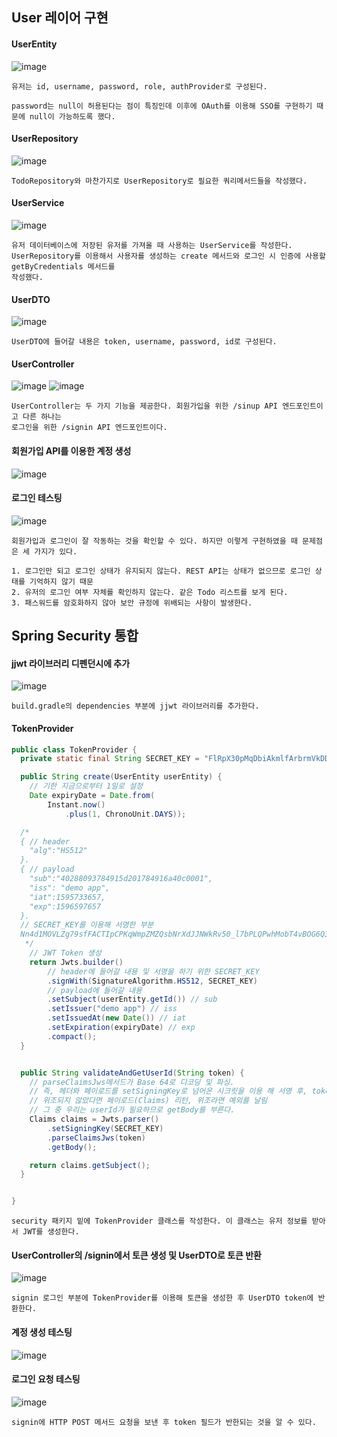 ## User 레이어 구현
#### UserEntity
![image](https://github.com/chihyeonwon/Backend_Auth/assets/58906858/c5a32add-d13e-490c-89ea-dd73b074e337)
```
유저는 id, username, password, role, authProvider로 구성된다.

password는 null이 허용된다는 점이 특징인데 이후에 OAuth를 이용해 SSO를 구현하기 때문에 null이 가능하도록 했다.
```
#### UserRepository
![image](https://github.com/chihyeonwon/Backend_Auth/assets/58906858/e1062798-6cd6-42af-89a1-656235f6f239)
```
TodoRepository와 마찬가지로 UserRepository로 필요한 쿼리메서드들을 작성했다.
```
#### UserService
![image](https://github.com/chihyeonwon/Backend_Auth/assets/58906858/a1fa7a9f-077d-456b-93ac-a5086ccfc5d4)
```
유저 데이터베이스에 저장된 유저를 가져올 때 사용하는 UserService를 작성한다.
UserRepository를 이용해서 사용자를 생성하는 create 메서드와 로그인 시 인증에 사용할 getByCredentials 메서드를
작성했다.
```
#### UserDTO
![image](https://github.com/chihyeonwon/Backend_Auth/assets/58906858/af116e11-b27c-4201-bed5-1606554a10b0)
```
UserDTO에 들어갈 내용은 token, username, password, id로 구성된다.
```
#### UserController
![image](https://github.com/chihyeonwon/Backend_Auth/assets/58906858/4a2d5185-7703-4a89-a37f-5c1173a93435)
![image](https://github.com/chihyeonwon/Backend_Auth/assets/58906858/bfd9fef5-470b-4259-bb37-f7032535f8ae)
```
UserController는 두 가지 기능을 제공한다. 회원가입을 위한 /sinup API 엔드포인트이고 다른 하나는
로그인을 위한 /signin API 엔드포인트이다.
```
#### 회원가입 API를 이용한 계정 생성
![image](https://github.com/chihyeonwon/Backend_Auth/assets/58906858/8834982c-4476-441e-9cd6-8212d3de4721)
#### 로그인 테스팅
![image](https://github.com/chihyeonwon/Backend_Auth/assets/58906858/c1ae971f-5374-4473-843c-c4daf6e52975)
```
회원가입과 로그인이 잘 작동하는 것을 확인할 수 있다. 하지만 이렇게 구현하였을 때 문제점은 세 가지가 있다.

1. 로그인만 되고 로그인 상태가 유지되지 않는다. REST API는 상태가 없으므로 로그인 상태를 기억하지 않기 때문
2. 유저의 로그인 여부 자체를 확인하지 않는다. 같은 Todo 리스트를 보게 된다.
3. 패스워드를 암호화하지 않아 보안 규정에 위배되는 사항이 발생한다.
```
## Spring Security 통합

#### jjwt 라이브러리 디펜던시에 추가
![image](https://github.com/chihyeonwon/Backend_Auth/assets/58906858/662b459c-1edc-486d-9f1a-14df401501d6)
```
build.gradle의 dependencies 부분에 jjwt 라이브러리를 추가한다.
```
#### TokenProvider
```java
public class TokenProvider {
  private static final String SECRET_KEY = "FlRpX30pMqDbiAkmlfArbrmVkDD4RqISskGZmBFax5oGVxzXXWUzTR5JyskiHMIV9M1Oicegkpi46AdvrcX1E6CmTUBc6IFbTPiD";

  public String create(UserEntity userEntity) {
    // 기한 지금으로부터 1일로 설정
    Date expiryDate = Date.from(
        Instant.now()
            .plus(1, ChronoUnit.DAYS));

  /*
  { // header
    "alg":"HS512"
  }.
  { // payload
    "sub":"40288093784915d201784916a40c0001",
    "iss": "demo app",
    "iat":1595733657,
    "exp":1596597657
  }.
  // SECRET_KEY를 이용해 서명한 부분
  Nn4d1MOVLZg79sfFACTIpCPKqWmpZMZQsbNrXdJJNWkRv50_l7bPLQPwhMobT4vBOG6Q3JYjhDrKFlBSaUxZOg
   */
    // JWT Token 생성
    return Jwts.builder()
        // header에 들어갈 내용 및 서명을 하기 위한 SECRET_KEY
        .signWith(SignatureAlgorithm.HS512, SECRET_KEY)
        // payload에 들어갈 내용
        .setSubject(userEntity.getId()) // sub
        .setIssuer("demo app") // iss
        .setIssuedAt(new Date()) // iat
        .setExpiration(expiryDate) // exp
        .compact();
  }


  public String validateAndGetUserId(String token) {
    // parseClaimsJws메서드가 Base 64로 디코딩 및 파싱.
    // 즉, 헤더와 페이로드를 setSigningKey로 넘어온 시크릿을 이용 해 서명 후, token의 서명 과 비교.
    // 위조되지 않았다면 페이로드(Claims) 리턴, 위조라면 예외를 날림
    // 그 중 우리는 userId가 필요하므로 getBody를 부른다.
    Claims claims = Jwts.parser()
        .setSigningKey(SECRET_KEY)
        .parseClaimsJws(token)
        .getBody();

    return claims.getSubject();
  }


}
```
```
security 패키지 밑에 TokenProvider 클래스를 작성한다. 이 클래스는 유저 정보를 받아서 JWT를 생성한다.
```
#### UserController의 /signin에서 토큰 생성 및 UserDTO로 토큰 반환
![image](https://github.com/chihyeonwon/Backend_Auth/assets/58906858/27dcf523-4bc3-4b7b-b5db-131e36d6d85d)
```
signin 로그인 부분에 TokenProvider를 이용해 토큰을 생성한 후 UserDTO token에 반환한다.
```
#### 계정 생성 테스팅
![image](https://github.com/chihyeonwon/Backend_Auth/assets/58906858/0a924790-b62a-486a-a13c-6c98004d55f7)
#### 로그인 요청 테스팅
![image](https://github.com/chihyeonwon/Backend_Auth/assets/58906858/5d954c41-fe44-44ea-9669-c5880aa156aa)
```
signin에 HTTP POST 메서드 요청을 보낸 후 token 필드가 반한되는 것을 알 수 있다.
```











